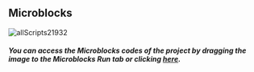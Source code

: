 ## Microblocks

![allScripts21932](https://user-images.githubusercontent.com/112697142/197469880-20f229de-ceb2-462b-9795-5d65100a49d4.png)


##### You can access the Microblocks codes of the project by dragging the image to the Microblocks Run tab or clicking [here](https://microblocks.fun/run/microblocks.html#scripts=GP%20Scripts%0Adepends%20%27Distance%20%28HC-SR04%29%27%20%27Servo%27%0A%0Ascript%20531%2078%20%7B%0AwhenStarted%0AsetServoAngle%2022%20-80%0A%7D%0A%0Ascript%20536%20172%20%7B%0AwhenCondition%20%28%28%27distance%20%28cm%29%27%2015%2014%29%20%3C%204%29%0AwaitMillis%202000%0AsetServoAngle%2022%2050%0AwaitMillis%20300%0AsetServoAngle%2022%20-80%0A%7D%0A%0A "here").
